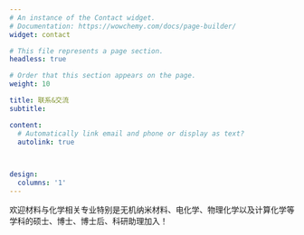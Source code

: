 ```yaml
---
# An instance of the Contact widget.
# Documentation: https://wowchemy.com/docs/page-builder/
widget: contact

# This file represents a page section.
headless: true

# Order that this section appears on the page.
weight: 10

title: 联系&交流
subtitle:

content:
  # Automatically link email and phone or display as text?
  autolink: true
  


design:
  columns: '1'
---
```


欢迎材料与化学相关专业特别是无机纳米材料、电化学、物理化学以及计算化学等学科的硕士、博士、博士后、科研助理加入！